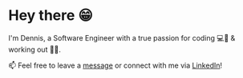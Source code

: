 # Hey there 😁

I'm Dennis, a Software Engineer with a true passion for coding 💻📱 &  working out 🏋️‍♂️.
 
📫 Feel free to leave a [message](mailto:zdennisz@gmail.com) or connect with me via [LinkedIn](https://www.linkedin.com/in/dennis-zabolotny-62802a149/)! 
